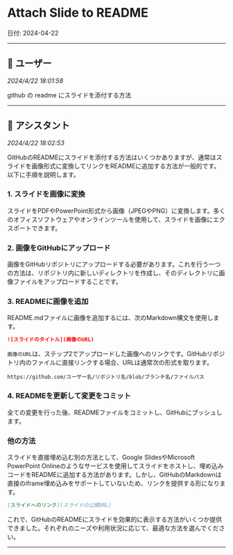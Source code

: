 # Attach Slide to README

日付: 2024-04-22

---

## 👤 ユーザー
*2024/4/22 18:01:58*

github の readme にスライドを添付する方法

---

## 🤖 アシスタント
*2024/4/22 18:02:53*

GitHubのREADMEにスライドを添付する方法はいくつかありますが、通常はスライドを画像形式に変換してリンクをREADMEに追加する方法が一般的です。以下に手順を説明します。

### 1. スライドを画像に変換
スライドをPDFやPowerPoint形式から画像（JPEGやPNG）に変換します。多くのオフィスソフトウェアやオンラインツールを使用して、スライドを画像にエクスポートできます。

### 2. 画像をGitHubにアップロード
画像をGitHubリポジトリにアップロードする必要があります。これを行う一つの方法は、リポジトリ内に新しいディレクトリを作成し、そのディレクトリに画像ファイルをアップロードすることです。

### 3. READMEに画像を追加
README.mdファイルに画像を追加するには、次のMarkdown構文を使用します。

```markdown
![スライドのタイトル](画像のURL)
```

`画像のURL`は、ステップ2でアップロードした画像へのリンクです。GitHubリポジトリ内のファイルに直接リンクする場合、URLは通常次の形式を取ります。

```
https://github.com/ユーザー名/リポジトリ名/blob/ブランチ名/ファイルパス
```

### 4. READMEを更新して変更をコミット
全ての変更を行った後、READMEファイルをコミットし、GitHubにプッシュします。

### 他の方法
スライドを直接埋め込む別の方法として、Google SlidesやMicrosoft PowerPoint Onlineのようなサービスを使用してスライドをホストし、埋め込みコードをREADMEに追加する方法があります。しかし、GitHubのMarkdownは直接のiframe埋め込みをサポートしていないため、リンクを提供する形になります。

```markdown
[スライドへのリンク](スライドの公開URL)
```

これで、GitHubのREADMEにスライドを効果的に表示する方法がいくつか提供できました。それぞれのニーズや利用状況に応じて、最適な方法を選んでください。

---
